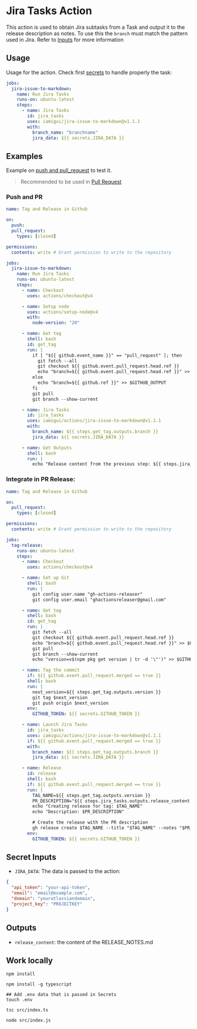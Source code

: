 # Jira Tasks Action

This action is used to obtain Jira subtasks from a Task and output it to the release description as notes. To use this the `branch` must match the pattern used in Jira. Refer to [Inputs](#inputs) for more information

## Usage

Usage for the action. Check first [secrets](#secret-inputs) to handle properly the task:

```YAML
jobs:
  jira-issue-to-markdown:
    name: Run Jira Tasks
    runs-on: ubuntu-latest
    steps:
      - name: Jira Tasks
        id: jira_tasks
        uses: iamigui/jira-issue-to-markdown@v1.1.1
        with:
          branch_name: "branchname"
          jira_data: ${{ secrets.JIRA_DATA }}
```

## Examples

Example on [push and pull_request](#push-and-pr) to test it.

> Recommended to be used in [Pull Request](#integrate-in-pr-release)

### Push and PR

```YAML
name: Tag and Release in Github

on:
  push:
  pull_request:
    types: [closed]

permissions:
  contents: write # Grant permission to write to the repository

jobs:
  jira-issue-to-markdown:
    name: Run Jira Tasks
    runs-on: ubuntu-latest
    steps:
      - name: Checkout
        uses: actions/checkout@v4

      - name: Setup node
        uses: actions/setup-node@v4
        with:
          node-version: "20"

      - name: Get tag
        shell: bash
        id: get_tag
        run: |
          if [ "${{ github.event_name }}" == "pull_request" ]; then
            git fetch --all
            git checkout ${{ github.event.pull_request.head.ref }}
            echo "branch=${{ github.event.pull_request.head.ref }}" >> $GITHUB_OUTPUT
          else
            echo "branch=${{ github.ref }}" >> $GITHUB_OUTPUT
          fi
          git pull
          git branch --show-current

      - name: Jira Tasks
        id: jira_tasks
        uses: iamigui/actions/jira-issue-to-markdown@v1.1.1
        with:
          branch_name: ${{ steps.get_tag.outputs.branch }}
          jira_data: ${{ secrets.JIRA_DATA }}

      - name: Get Outputs
        shell: bash
        run: |
          echo "Release content from the previous step: ${{ steps.jira_tasks.outputs.release_content }}"
```

### Integrate in PR Release:

```YAML
name: Tag and Release in Github

on:
  pull_request:
    types: [closed]

permissions:
  contents: write # Grant permission to write to the repository

jobs:
  tag-release:
    runs-on: ubuntu-latest
    steps:
      - name: Checkout
        uses: actions/checkout@v4

      - name: Set up Git
        shell: bash
        run: |
          git config user.name "gh-actions-releaser"
          git config user.email "ghactionsreleaser@gmail.com"

      - name: Get tag
        shell: bash
        id: get_tag
        run: |
          git fetch --all
          git checkout ${{ github.event.pull_request.head.ref }}
          echo "branch=${{ github.event.pull_request.head.ref }}" >> $GITHUB_OUTPUT
          git pull
          git branch --show-current
          echo "version=v$(npm pkg get version | tr -d '\"')" >> $GITHUB_OUTPUT

      - name: Tag the commit
        if: ${{ github.event.pull_request.merged == true }}
        shell: bash
        run: |
          next_version=${{ steps.get_tag.outputs.version }}
          git tag $next_version
          git push origin $next_version
        env:
          GITHUB_TOKEN: ${{ secrets.GITHUB_TOKEN }}

      - name: Launch Jira Tasks
        id: jira_tasks
        uses: iamigui/actions/jira-issue-to-markdown@v1.1.1
        if: ${{ github.event.pull_request.merged == true }}
        with:
          branch_name: ${{ steps.get_tag.outputs.branch }}
          jira_data: ${{ secrets.JIRA_DATA }}

      - name: Release
        id: release
        shell: bash
        if: ${{ github.event.pull_request.merged == true }}
        run: |
          TAG_NAME=${{ steps.get_tag.outputs.version }}
          PR_DESCRIPTION="${{ steps.jira_tasks.outputs.release_content }}"
          echo "Creating release for tag: $TAG_NAME"
          echo "Description: $PR_DESCRIPTION"

          # Create the release with the PR description
          gh release create $TAG_NAME --title "$TAG_NAME" --notes "$PR_DESCRIPTION"
        env:
          GITHUB_TOKEN: ${{ secrets.GITHUB_TOKEN }}
```

## Secret Inputs

- `JIRA_DATA`: The data is passed to the action:

```JSON
{
  "api_token": "your-api-token",
  "email": "email@example.com",
  "domain": "youratlassiandomain",
  "project_key": "PROJECTKEY"
}
```

## Outputs

- `release_content`: the content of the RELEASE_NOTES.md

## Work locally

```shell
npm install

npm install -g typescript

## Add .env data that is passed in Secrets
touch .env

tsc src/index.ts

node src/index.js
```
